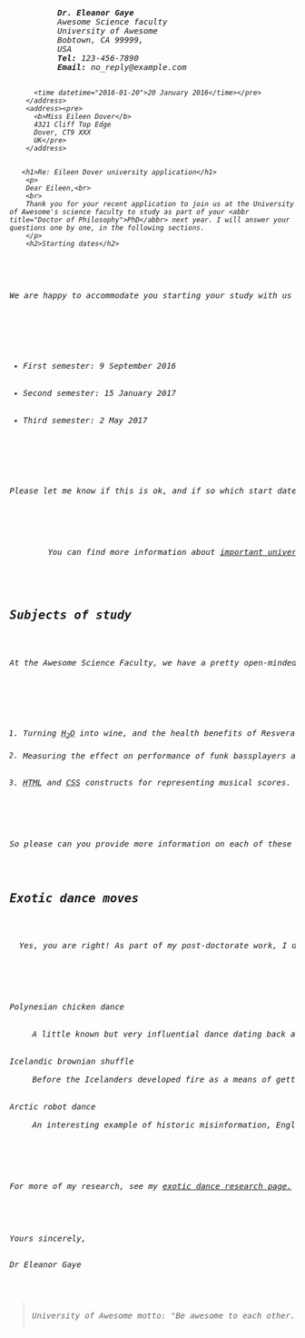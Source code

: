 <!DOCTYPE html>
  <html lang="en">
    <head>
      <title>Marking up a letter</title>
      <meta charset="UTF-8">
      <link rel="stylesheet" href="style.css">
    </head>
    <body>
        <address class="sender-column"><pre>
          <b>Dr. Eleanor Gaye</b>
          Awesome Science faculty
          University of Awesome
          Bobtown, CA 99999,
          USA
          <strong>Tel:</strong> 123-456-7890
          <strong>Email:</strong> no_reply@example.com

          <time datetime="2016-01-20">20 January 2016</time></pre>
        </address>
        <address><pre>
          <b>Miss Eileen Dover</b>
          4321 Cliff Top Edge
          Dover, CT9 XXX
          UK</pre>
        </address>
  
    
       <h1>Re: Eileen Dover university application</h1>
        <p>
        Dear Eileen,<br>
        <br>
        Thank you for your recent application to join us at the University of Awesome's science faculty to study as part of your <abbr title="Doctor of Philosophy">PhD</abbr> next year. I will answer your questions one by one, in the following sections.
        </p>
        <h2>Starting dates</h2>
  <p>
We are happy to accommodate you starting your study with us at any time, however it would suit us better if you could start at the beginning of a semester; the start dates for each one are as follows:
      </p>
      <ul>
        <li>First semester: <time datetime="2016-09-09">9 September 2016</time></li>
        <li>Second semester: <time datetime="2017-01-15">15 January 2017</time></li>
        <li>Third semester: <time datetime="2017-05-02">2 May 2017</time></li>
      </ul>
      <p>
Please let me know if this is ok, and if so which start date you would prefer.
      </p>
      <p>
        You can find more information about <a href="https://www.monash.edu/students/dates/summary-dates">important university dates</a> on our website.
      </p>
        <h2>Subjects of study</h2>
<p>
At the Awesome Science Faculty, we have a pretty open-minded research facility — as long as the subjects fall somewhere in the realm of science and technology. You seem like an intelligent, dedicated researcher, and just the kind of person we'd like to have on our team. Saying that, of the ideas you submitted we were most intrigued by are as follows, in order of priority:
        </p>
        <ol>
          <li>Turning <abbr title="water">H<sub>2</sub>O</abbr> into wine, and the health benefits of Resveratrol (C<sub>14</sub>H<sub>12</sub>O<sub>3</sub>.)</li>
<li>Measuring the effect on performance of funk bassplayers at temperatures exceeding 30°C (86°F), when the audience size exponentially increases (effect of 3 × 10<sup>3</sup> increasing to 3 × 10<sup>4</sup>.)</li>
          <li><abbr title="Hypertext Markup Language">HTML</abbr> and <abbr title="Cascading Style Sheets">CSS</abbr> constructs for representing musical scores.</li>
        </ol>
<p>
So please can you provide more information on each of these subjects, including how long you'd expect the research to take, required staff and other resources, and anything else you think we'd need to know? Thanks.
</p>

<h2>Exotic dance moves</h2>
<p>
  Yes, you are right! As part of my post-doctorate work, I <em>did</em> study exotic tribal dances. To answer your question, my favourite dances are as follows, with definitions:
      </p>
<dl>
  <dt>Polynesian chicken dance</dt>
  <dd>A little known but <em>very</em> influential dance dating back as far as 300<abbr title="Before Christ">BC</abbr>, a whole village would dance around in a circle like chickens, to encourage their livestock to be "fruitful".</dd>
  <dt>Icelandic brownian shuffle</dt>
<dd>Before the Icelanders developed fire as a means of getting warm, they used to practice this dance, which involved huddling close together in a circle on the floor, and shuffling their bodies around in imperceptibly tiny, very rapid movements. One of my fellow students used to say that he thought this dance inspired modern styles such as Twerking.</dd>
  <dt>Arctic robot dance</dt>
<dd>An interesting example of historic misinformation, English explorers in the 1960s believed to have discovered a new dance style characterized by "robotic", stilted movements, being practiced by inhabitants of Northern Alaska and Canada. Later on however it was discovered that they were just moving like this because they were really cold.</dd>
</dl>
      <p>
For more of my research, see my <a href="https://link.springer.com/article/10.1007/s12119-010-9084-8">exotic dance research page.</a>
        </p>
  <pre>
Yours sincerely,

Dr Eleanor Gaye
</pre>
<blockquote>
University of Awesome motto: "Be awesome to each other." -- <cite>The memoirs of Bill S Preston</cite>, <abbr title="Esquire: title used by US lawyer">Esq</abbr>
      </blockquote>
        </body>
</html>